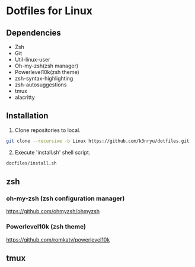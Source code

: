 # Dotfiles for Linux
## Dependencies
- Zsh
- Git
- Util-linux-user
- Oh-my-zsh(zsh manager)
- Powerlevel10k(zsh theme)
- zsh-syntax-highlighting
- zsh-autosuggestions
- tmux
- alacritty

## Installation
1. Clone repositories to local.
```bash
git clone --recursive -b Linux https://github.com/k3nryu/dotfiles.git
```
2. Execute 'install.sh' shell script.
```bash
docfiles/install.sh
```

## zsh

### oh-my-zsh (zsh configuration manager)
https://github.com/ohmyzsh/ohmyzsh

### Powerlevel10k (zsh theme)
https://github.com/romkatv/powerlevel10k

## tmux
